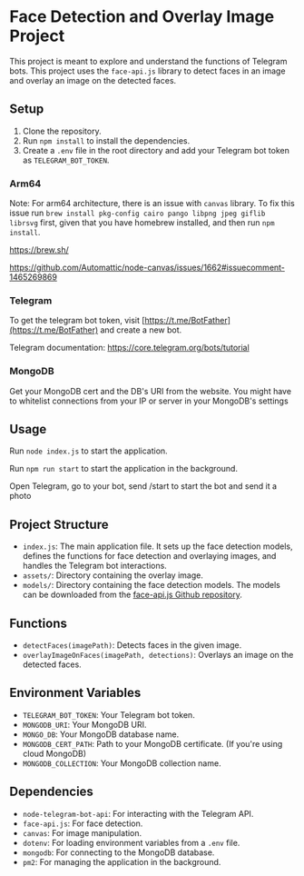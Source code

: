 # Face Detection and Overlay Image Project

This project is meant to explore and understand the functions of Telegram bots. This project uses the `face-api.js` library to detect faces in an image and overlay an image on the detected faces.

## Setup

1. Clone the repository.
2. Run `npm install` to install the dependencies.
3. Create a `.env` file in the root directory and add your Telegram bot token as `TELEGRAM_BOT_TOKEN`.

### Arm64

Note: For arm64 architecture, there is an issue with `canvas` library. To fix this issue run `brew install pkg-config cairo pango libpng jpeg giflib librsvg` first, given that you have homebrew installed, and then run `npm install`.

https://brew.sh/

https://github.com/Automattic/node-canvas/issues/1662#issuecomment-1465269869

### Telegram

To get the telegram bot token, visit [https://t.me/BotFather](https://t.me/BotFather) and create a new bot.

Telegram documentation: https://core.telegram.org/bots/tutorial

### MongoDB

Get your MongoDB cert and the DB's URI from the website. You might have to whitelist connections from your IP or server in your MongoDB's settings

## Usage

Run `node index.js` to start the application.

Run `npm run start` to start the application in the background.

Open Telegram, go to your bot, send /start to start the bot and send it a photo

## Project Structure

- `index.js`: The main application file. It sets up the face detection models, defines the functions for face detection and overlaying images, and handles the Telegram bot interactions.
- `assets/`: Directory containing the overlay image.
- `models/`: Directory containing the face detection models. The models can be downloaded from the [face-api.js Github repository](https://github.com/justadudewhohacks/face-api.js/tree/master/weights).

## Functions

- `detectFaces(imagePath)`: Detects faces in the given image.
- `overlayImageOnFaces(imagePath, detections)`: Overlays an image on the detected faces.

## Environment Variables

- `TELEGRAM_BOT_TOKEN`: Your Telegram bot token.
- `MONGODB_URI`: Your MongoDB URI.
- `MONGO_DB`: Your MongoDB database name.
- `MONGODB_CERT_PATH`: Path to your MongoDB certificate. (If you're using cloud MongoDB)
- `MONGODB_COLLECTION`: Your MongoDB collection name.

## Dependencies

- `node-telegram-bot-api`: For interacting with the Telegram API.
- `face-api.js`: For face detection.
- `canvas`: For image manipulation.
- `dotenv`: For loading environment variables from a `.env` file.
- `mongodb`: For connecting to the MongoDB database.
- `pm2`: For managing the application in the background.
